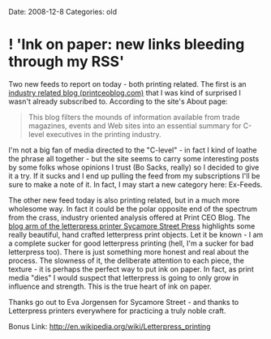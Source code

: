 Date: 2008-12-8
Categories: old

# ! 'Ink on paper: new links bleeding through my RSS'

Two new feeds to report on today - both printing related.  The first is an <a href="http://printceoblog.com">industry related blog (printceoblog.com)</a> that I was kind of surprised I wasn't already subscribed to.  According to the site's About page:
<blockquote>This blog filters the mounds of information available from trade magazines, events and Web sites into an essential summary for C-level executives in the printing industry.</blockquote>
I'm not a big fan of media directed to the "C-level" - in fact I kind of loathe the phrase all together - but the site seems to carry some interesting posts by some folks whose opinions I trust (Bo Sacks, really) so I decided to give it a try.  If it sucks and I end up pulling the feed  from my subscriptions I'll be sure to make a note of it.  In fact, I may start a new category here: Ex-Feeds.

The other new feed today is also printing related, but in a much more wholesome way.  In fact it could be the polar opposite end of the spectrum from the crass, industry oriented analysis offered at Print CEO Blog.  The <a href="http://evajorgensen.blogspot.com/">blog arm of the letterpress printer Sycamore Street Press</a> highlights some really beautiful, hand crafted letterpress print objects.  Let it be known - I am a complete sucker for good letterpress printing (hell, I'm a sucker for bad letterpress too).  There is just something more honest and real about the process.  The slowness of it, the deliberate attention to each piece, the texture - it is perhaps the perfect way to put ink on paper.  In fact, as print media "dies" I would suspect that letterpress is going to only grow in influence and strength.  This is the true heart of ink on paper.

Thanks go out to Eva Jorgensen for Sycamore Street - and thanks to Letterpress printers everywhere for practicing a truly noble craft.

Bonus Link: <a href="http://en.wikipedia.org/wiki/Letterpress_printing">http://en.wikipedia.org/wiki/Letterpress_printing</a>
